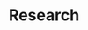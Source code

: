 ---
layout: cv
permalink: /research/
title: Research
nav: true
nav_order: 2
# cv_pdf: example_pdf.pdf
description: # This is a description of the page. You can modify it in 'pages/_cv.md'. You can also change or remove the top pdf download button.
toc:
  sidebar: left
---